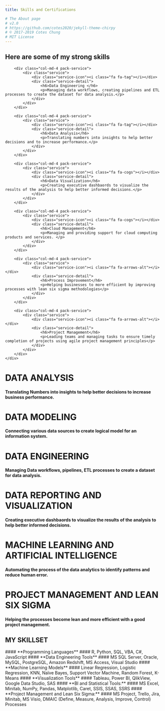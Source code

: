 ```yaml
---
title: Skills and Certifications

# The About page
# v2.0
# https://github.com/cotes2020/jekyll-theme-chirpy
# © 2017-2019 Cotes Chung
# MIT License
---
```


## Here are some of my strong skills

<div class="row" id="services">
	<div class="col-md-12"></div>

		<div class="col-md-4 pack-service">
			<div class="service">
				<div class="service-icon"><i class="fa fa-tag"></i></div>
				<div class="service-detail">
					<h6>Data Engineering </h6>
					<p>Managing data workflows, creating pipelines and ETL processes to create the dataset for data analysis.</p>
				</div>
			</div>
		</div>
		
		<div class="col-md-4 pack-service">
			<div class="service">
				<div class="service-icon"><i class="fa fa-tag"></i></div>
				<div class="service-detail">
					<h6>Data Analysis</h6>
					<p>Translating numbers into insights to help better decisions and to increase performance.</p>
				</div>
			</div>
		</div>
		
		<div class="col-md-4 pack-service">
			<div class="service">
				<div class="service-icon"><i class="fa fa-cogs"></i></div>
				<div class="service-detail">
					<h6>Data Visualization</h6>
					<p>Creating executive dashbaords to visualize the results of the analysis to help better informed decisions.</p>
				</div>
			</div>
		</div>
		
		<div class="col-md-4 pack-service">
			<div class="service">
				<div class="service-icon"><i class="fa fa-cogs"></i></div>
				<div class="service-detail">
					<h6>Cloud Management</h6>
					<p>Managing and providing support for cloud computing products and services. </p>
				</div>
			</div>
		</div>
		
		<div class="col-md-4 pack-service">
			<div class="service">
				<div class="service-icon"><i class="fa fa-arrows-alt"></i></div>
				<div class="service-detail">
					<h6>Process Improvement</h6>
					<p>Helping businesses to more efficient by improving processes with lean six sigma methodologies</p>
				</div>
			</div>
		</div>
		
		<div class="col-md-4 pack-service">
			<div class="service">
				<div class="service-icon"><i class="fa fa-arrows-alt"></i></div>
				<div class="service-detail">
					<h6>Project Management</h6>
					<p>Leading teams and managing tasks to ensure timely completion of projects using agile project management principles</p>
				</div>
			</div>
		</div>
	</div>
</div>	

# DATA ANALYSIS
#### Translating Numbers into insights to help better decisions to increase business performance.

# DATA MODELING
#### Connecting various data sources to create logical model for an information system.

# DATA ENGINEERING
#### Managing Data workflows, pipelines, ETL processes to create a dataset for data analysis.

# DATA REPORTING AND VISUALIZATION
#### Creating executive dashbaords to visualize the results of the analysis to help better informed decisions.

# MACHINE LEARNING AND ARTIFICIAL INTELLIGENCE
#### Automating the process of the data analytics to identify patterns and reduce human error.

# PROJECT MANAGEMENT AND LEAN SIX SIGMA  
#### Helping the processes become lean and more efficient with a good project management.

<h2 data-toc-skip>MY SKILLSET</h2>
#### **Programming Languages**
#### R, Python, SQL, VBA, C#, JavaScript
#### **Data Engineering Tools**
#### MS SQL Server, Oracle, MySQL, PostgreSQL, Amazon Redshift, MS Access, Visual Studio
#### **Machine Learning Models**
#### Linear Regression, Logistic Regression, KNN, Naïve Bayes, Support Vector Machine, Random Forest, K-Means
#### **Visualization Tools**
#### Tableau, Power BI, QlikView, Google Data Studio, SAS
#### **BI and Statistical Tools:**
#### MS Excel, Minitab, NumPy, Pandas, Matplotlib, Caret, SSIS, SSAS, SSRS
#### **Project Management and Lean Six Sigma:**
#### MS Project, Trello, Jira, Minitab, MS Visio, DMAIC (Define, Measure, Analysis, Improve, Control) Processes
